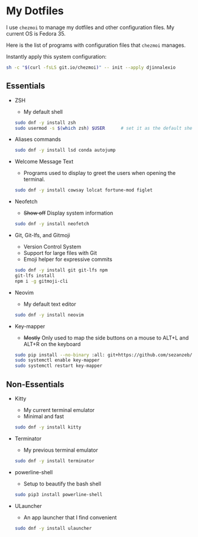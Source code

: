 # My Dotfiles

I use `chezmoi` to manage my dotfiles and other configuration files. My current OS is Fedora 35.

Here is the list of programs with configuration files that `chezmoi` manages.

Instantly apply this system configuration:

```bash
sh -c "$(curl -fsLS git.io/chezmoi)" -- init --apply djinnalexio
```

## Essentials

* ZSH
    * My default shell
    ```bash
    sudo dnf -y install zsh
    sudo usermod -s $(which zsh) $USER      # set it as the default shell for the current user
    ```

* Aliases commands
    ```bash
    sudo dnf -y install lsd conda autojump
    ```

* Welcome Message Text
    * Programs used to display to greet the users when opening the terminal.
    ```bash
    sudo dnf -y install cowsay lolcat fortune-mod figlet
    ```

* Neofetch
    * ~~Show off~~ Display system information
    ```bash
    sudo dnf -y install neofetch
    ```

* Git, Git-lfs, and Gitmoji
    * Version Control System
    * Support for large files with Git
    * Emoji helper for expressive commits
    ```bash
    sudo dnf -y install git git-lfs npm
    git-lfs install
    npm i -g gitmoji-cli
    ```

* Neovim
    * My default text editor
    ```bash
    sudo dnf -y install neovim
    ```

* Key-mapper
    * ~~Mostly~~ Only used to map the side buttons on a mouse to ALT+L and ALT+R on the keyboard
    ```bash
    sudo pip install --no-binary :all: git+https://github.com/sezanzeb/ key-mapper.git
    sudo systemctl enable key-mapper
    sudo systemctl restart key-mapper
    ```

## Non-Essentials

* Kitty
    * My current terminal emulator
    * Minimal and fast
    ```bash
    sudo dnf -y install kitty
    ```

* Terminator
    * My previous terminal emulator
    ```bash
    sudo dnf -y install terminator
    ```

* powerline-shell
    * Setup to beautify the bash shell
    ```bash
    sudo pip3 install powerline-shell
    ```

* ULauncher
    * An app launcher that I find convenient
    ```bash
    sudo dnf -y install ulauncher
    ```